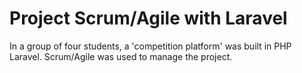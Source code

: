 # Project Scrum/Agile with Laravel

In a group of four students, a 'competition platform' was built in PHP Laravel. Scrum/Agile was used to manage the project.
